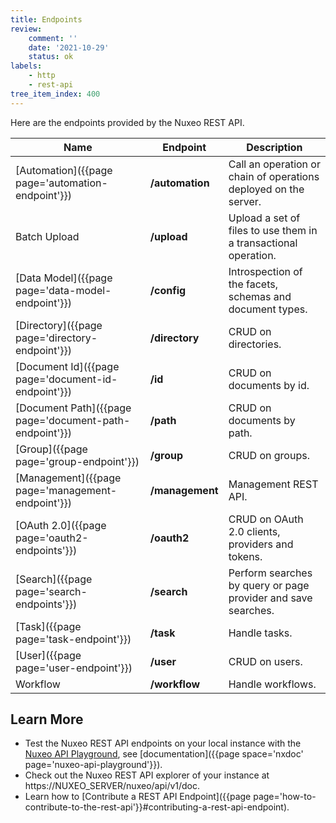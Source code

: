 ```yaml
---
title: Endpoints
review:
    comment: ''
    date: '2021-10-29'
    status: ok
labels:
    - http
    - rest-api
tree_item_index: 400
---
```


Here are the endpoints provided by the Nuxeo REST API.

| Name                                                    | Endpoint        | Description                                                      |
| ------------------------------------------------------- | --------------- | ---------------------------------------------------------------- |
| [Automation]({{page page='automation-endpoint'}})       | **/automation** | Call an operation or chain of operations deployed on the server. |
| Batch Upload                                            | **/upload**     | Upload a set of files to use them in a transactional operation.  |
| [Data Model]({{page page='data-model-endpoint'}})       | **/config**     | Introspection of the facets, schemas and document types.         |
| [Directory]({{page page='directory-endpoint'}})         | **/directory**  | CRUD on directories.                                             |
| [Document Id]({{page page='document-id-endpoint'}})     | **/id**         | CRUD on documents by id.                                         |
| [Document Path]({{page page='document-path-endpoint'}}) | **/path**       | CRUD on documents by path.                                       |
| [Group]({{page page='group-endpoint'}})                 | **/group**      | CRUD on groups.                                                  |
| [Management]({{page page='management-endpoint'}})       | **/management** | Management REST API.                                             |
| [OAuth 2.0]({{page page='oauth2-endpoints'}})           | **/oauth2**     | CRUD on OAuth 2.0 clients, providers and tokens.                 |
| [Search]({{page page='search-endpoints'}})              | **/search**     | Perform searches by query or page provider and save searches.    |
| [Task]({{page page='task-endpoint'}})                   | **/task**       | Handle tasks.                                                    |
| [User]({{page page='user-endpoint'}})                   | **/user**       | CRUD on users.                                                   |
| Workflow           | **/workflow**   | Handle workflows.                                                |

## Learn More

- Test the Nuxeo REST API endpoints on your local instance with the [Nuxeo API Playground](http://nuxeo.github.io/api-playground/), see [documentation]({{page space='nxdoc' page='nuxeo-api-playground'}}).
- Check out the Nuxeo REST API explorer of your instance at https://NUXEO_SERVER/nuxeo/api/v1/doc.
- Learn how to [Contribute a REST API Endpoint]({{page page='how-to-contribute-to-the-rest-api'}}#contributing-a-rest-api-endpoint).
